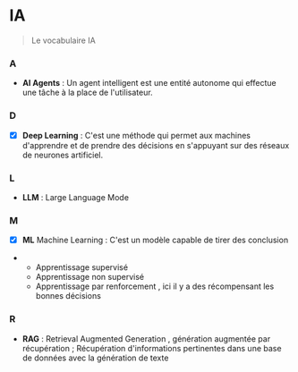 # IA

> Le vocabulaire IA

### A
-  **AI Agents**      :  Un agent intelligent est une entité autonome qui effectue une tâche à la place de l'utilisateur.

### D 
- [x] **Deep Learning**    : C'est une méthode qui permet aux machines d'apprendre et de prendre des décisions en s'appuyant sur des réseaux de neurones artificiel.

### L
- **LLM**              :  Large Language Mode

### M
- [x] **ML**    Machine Learning  :  C'est un modèle capable de tirer des conclusion
- *    Apprentissage supervisé
  *    Apprentissage non supervisé
  *    Apprentissage par renforcement , ici il y a des récompensant les bonnes décisions

### R
- **RAG**          :  Retrieval Augmented Generation ,  génération augmentée par récupération ; Récupération d'informations pertinentes dans une base de données avec la génération de texte

  

 
